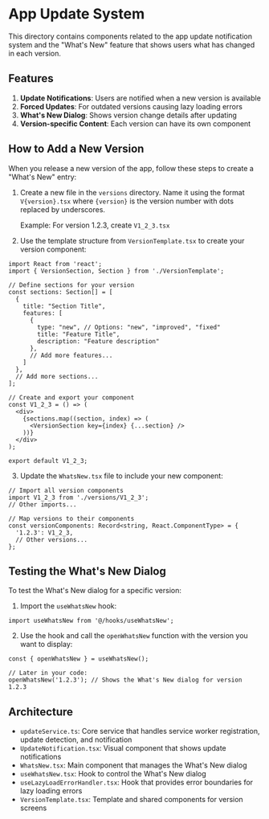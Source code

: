# App Update System

This directory contains components related to the app update notification system and the "What's New" feature that shows users what has changed in each version.

## Features

1. **Update Notifications**: Users are notified when a new version is available
2. **Forced Updates**: For outdated versions causing lazy loading errors
3. **What's New Dialog**: Shows version change details after updating
4. **Version-specific Content**: Each version can have its own component

## How to Add a New Version

When you release a new version of the app, follow these steps to create a "What's New" entry:

1. Create a new file in the `versions` directory. Name it using the format `V{version}.tsx` where `{version}` is the version number with dots replaced by underscores.
   
   Example: For version 1.2.3, create `V1_2_3.tsx`

2. Use the template structure from `VersionTemplate.tsx` to create your version component:

```tsx
import React from 'react';
import { VersionSection, Section } from './VersionTemplate';

// Define sections for your version
const sections: Section[] = [
  {
    title: "Section Title",
    features: [
      {
        type: "new", // Options: "new", "improved", "fixed"
        title: "Feature Title",
        description: "Feature description"
      },
      // Add more features...
    ]
  },
  // Add more sections...
];

// Create and export your component
const V1_2_3 = () => (
  <div>
    {sections.map((section, index) => (
      <VersionSection key={index} {...section} />
    ))}
  </div>
);

export default V1_2_3;
```

3. Update the `WhatsNew.tsx` file to include your new component:

```tsx
// Import all version components
import V1_2_3 from './versions/V1_2_3';
// Other imports...

// Map versions to their components
const versionComponents: Record<string, React.ComponentType> = {
  '1.2.3': V1_2_3,
  // Other versions...
};
```

## Testing the What's New Dialog

To test the What's New dialog for a specific version:

1. Import the `useWhatsNew` hook:
```tsx
import useWhatsNew from '@/hooks/useWhatsNew';
```

2. Use the hook and call the `openWhatsNew` function with the version you want to display:
```tsx
const { openWhatsNew } = useWhatsNew();

// Later in your code:
openWhatsNew('1.2.3'); // Shows the What's New dialog for version 1.2.3
```

## Architecture

- `updateService.ts`: Core service that handles service worker registration, update detection, and notification
- `UpdateNotification.tsx`: Visual component that shows update notifications
- `WhatsNew.tsx`: Main component that manages the What's New dialog
- `useWhatsNew.tsx`: Hook to control the What's New dialog
- `useLazyLoadErrorHandler.tsx`: Hook that provides error boundaries for lazy loading errors
- `VersionTemplate.tsx`: Template and shared components for version screens